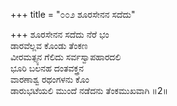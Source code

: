 +++
title = "೦೦೨ ಶೂರಸೇನನ ಸದೆದು"

+++
ಶೂರಸೇನನ ಸದೆದು ನೆರೆ ಭಂ  
ಡಾರವೆಲ್ಲವ ಕೊಂಡು ತೆಂಕಣ   
ವೀರಮತ್ಸ್ಯನ ಗೆಲಿದು ಸರ್ವಸ್ವಾಪಹಾರದಲಿ   
ಭೂರಿ ಬಲನಹ ದಂತವಕ್ತ್ರನ   
ವಾರಣಾಶ್ವ  ರಥಂಗಳನು ಕೊಂ  
ಡಾರುಭಟೆಯಲಿ ಮುಂದೆ ನಡೆದನು ತೆಂಕಮುಖವಾಗಿ     ॥2॥